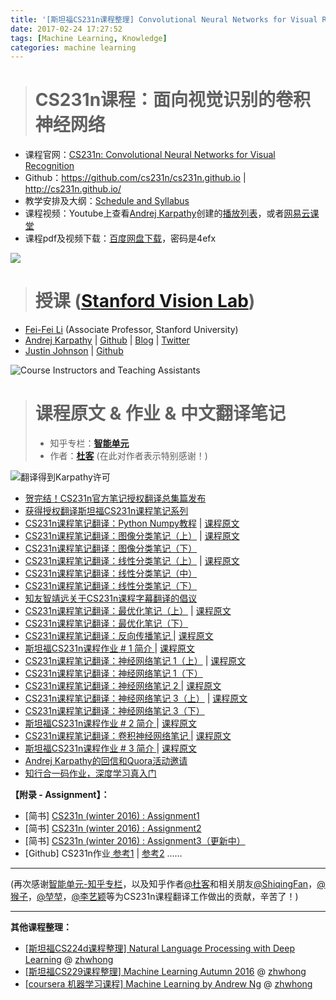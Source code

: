 ```yaml
---
title: '[斯坦福CS231n课程整理] Convolutional Neural Networks for Visual Recognition(附翻译，作业)'
date: 2017-02-24 17:27:52
tags: [Machine Learning, Knowledge]
categories: machine learning
---
```


> # CS231n课程：面向视觉识别的卷积神经网络

- 课程官网：[CS231n: Convolutional Neural Networks for Visual Recognition](http://cs231n.stanford.edu/)
- Github：https://github.com/cs231n/cs231n.github.io | http://cs231n.github.io/
- 教学安排及大纲：[Schedule and Syllabus](http://vision.stanford.edu/teaching/cs231n/syllabus.html)
- 课程视频：Youtube上查看[Andrej Karpathy](https://link.zhihu.com/?target=https%3A//www.youtube.com/channel/UCPk8m_r6fkUSYmvgCBwq-sw)创建的[播放列表](https://link.zhihu.com/?target=https%3A//www.youtube.com/playlist%3Flist%3DPLkt2uSq6rBVctENoVBg1TpCC7OQi31AlC)，或者[网易云课堂](http://study.163.com/course/introduction/1003223001.htm#/courseDetail)
- 课程pdf及视频下载：[百度网盘下载](https://pan.baidu.com/s/1eRHH4L8)，密码是4efx

![](http://upload-images.jianshu.io/upload_images/145616-a0eeadfcd667b7bb.png?imageMogr2/auto-orient/strip%7CimageView2/2/w/1240)

<!--more-->

> # 授课 ([Stanford Vision Lab](http://vision.stanford.edu/index.html))

- [Fei-Fei Li](http://vision.stanford.edu/feifeili/) (Associate Professor, Stanford University)
- [Andrej Karpathy](http://cs.stanford.edu/people/karpathy/) | [Github](https://github.com/karpathy) | [Blog](http://karpathy.github.io/) | [Twitter](https://twitter.com/karpathy)
- [Justin Johnson](http://cs.stanford.edu/people/jcjohns/) | [Github](https://github.com/jcjohnson)

![Course Instructors and Teaching Assistants](http://upload-images.jianshu.io/upload_images/145616-df9eb2f6ea9512fb.png?imageMogr2/auto-orient/strip%7CimageView2/2/w/1240)

> # 课程原文 & 作业 & 中文翻译笔记
> - 知乎专栏：[**智能单元**](https://zhuanlan.zhihu.com/intelligentunit)
> - 作者：[**杜客**](https://www.zhihu.com/people/du-ke/answers) (在此对作者表示特别感谢！)

![翻译得到Karpathy许可](http://upload-images.jianshu.io/upload_images/145616-3b415a85af702e04.png?imageMogr2/auto-orient/strip%7CimageView2/2/w/1240)

- [贺完结！CS231n官方笔记授权翻译总集篇发布](https://zhuanlan.zhihu.com/p/21930884?refer=intelligentunit)
- [获得授权翻译斯坦福CS231n课程笔记系列](https://zhuanlan.zhihu.com/p/20870307?refer=intelligentunit)
- [CS231n课程笔记翻译：Python Numpy教程](https://zhuanlan.zhihu.com/p/20878530?refer=intelligentunit) | [课程原文](http://cs231n.github.io/python-numpy-tutorial/)
- [CS231n课程笔记翻译：图像分类笔记（上）](https://zhuanlan.zhihu.com/p/20894041?refer=intelligentunit) | [课程原文](http://cs231n.github.io/classification/)
- [CS231n课程笔记翻译：图像分类笔记（下）](https://zhuanlan.zhihu.com/p/20900216?refer=intelligentunit)
- [CS231n课程笔记翻译：线性分类笔记（上）](https://zhuanlan.zhihu.com/p/20918580?refer=intelligentunit) | [课程原文](http://cs231n.github.io/linear-classify/)
- [CS231n课程笔记翻译：线性分类笔记（中）](https://zhuanlan.zhihu.com/p/20945670?refer=intelligentunit)
- [CS231n课程笔记翻译：线性分类笔记（下）](https://zhuanlan.zhihu.com/p/21102293?refer=intelligentunit)
- [知友智靖远关于CS231n课程字幕翻译的倡议 ](https://zhuanlan.zhihu.com/p/21354230?refer=intelligentunit)
- [CS231n课程笔记翻译：最优化笔记（上）](https://zhuanlan.zhihu.com/p/21360434?refer=intelligentunit) | [课程原文](http://cs231n.github.io/optimization-1/)
- [CS231n课程笔记翻译：最优化笔记（下）](https://zhuanlan.zhihu.com/p/21387326?refer=intelligentunit)
- [CS231n课程笔记翻译：反向传播笔记 ](https://zhuanlan.zhihu.com/p/21407711?refer=intelligentunit) | [课程原文](http://cs231n.github.io/optimization-2/)
- [斯坦福CS231n课程作业 # 1 简介 ](https://zhuanlan.zhihu.com/p/21441838?refer=intelligentunit) | [课程原文](http://cs231n.github.io/assignments2016/assignment1/)
- [CS231n课程笔记翻译：神经网络笔记 1（上）](https://zhuanlan.zhihu.com/p/21462488?refer=intelligentunit) | [课程原文](http://cs231n.github.io/neural-networks-1/)
- [CS231n课程笔记翻译：神经网络笔记 1（下）](https://zhuanlan.zhihu.com/p/21513367?refer=intelligentunit)
- [CS231n课程笔记翻译：神经网络笔记 2 ](https://zhuanlan.zhihu.com/p/21560667?refer=intelligentunit) | [课程原文](http://cs231n.github.io/neural-networks-2/)
- [CS231n课程笔记翻译：神经网络笔记 3（上）](https://zhuanlan.zhihu.com/p/21741716?refer=intelligentunit) | [课程原文](http://cs231n.github.io/neural-networks-3/)
- [CS231n课程笔记翻译：神经网络笔记 3（下）](https://zhuanlan.zhihu.com/p/21798784?refer=intelligentunit)
- [斯坦福CS231n课程作业 # 2 简介 ](https://zhuanlan.zhihu.com/p/21941485?refer=intelligentunit) | [课程原文](http://cs231n.github.io/assignments2016/assignment2/)
- [CS231n课程笔记翻译：卷积神经网络笔记 ](https://zhuanlan.zhihu.com/p/22038289?refer=intelligentunit) | [课程原文](http://cs231n.github.io/convolutional-networks/)
- [斯坦福CS231n课程作业 # 3 简介 ](https://zhuanlan.zhihu.com/p/21946525?refer=intelligentunit) | [课程原文](http://cs231n.github.io/assignments2016/assignment3/)
- [Andrej Karpathy的回信和Quora活动邀请](https://zhuanlan.zhihu.com/p/22282421?refer=intelligentunit)
- [知行合一码作业，深度学习真入门 ](https://zhuanlan.zhihu.com/p/22232836?refer=intelligentunit)


**【附录 - Assignment】：**

- [简书] [CS231n (winter 2016) : Assignment1](http://www.jianshu.com/p/004c99623104)
- [简书] [CS231n (winter 2016) : Assignment2](http://www.jianshu.com/p/9c4396653324)
- [简书] [CS231n (winter 2016) : Assignment3（更新中）](http://www.jianshu.com/p/e46b1aa48886)
- [Github] CS231n作业[ 参考1](https://github.com/MyHumbleSelf/cs231n) | [参考2](https://github.com/dengfy/cs231n) ……


---

(再次感谢[智能单元-知乎专栏](https://zhuanlan.zhihu.com/intelligentunit)，以及知乎作者[@杜客](https://www.zhihu.com/people/du-ke/answers)和相关朋友[@ShiqingFan](https://www.zhihu.com/people/584f06e4ed2edc6007e4793179e7cdc1)，[@猴子](https://www.zhihu.com/people/hmonkey)，[@堃堃](https://www.zhihu.com/people/e7fcc05b0cf8a90a3e676d0206f888c9)，[@李艺颖](https://www.zhihu.com/people/f11e78650e8185db2b013af42fd9a481)等为CS231n课程翻译工作做出的贡献，辛苦了！)

---

**其他课程整理：**

- [[斯坦福CS224d课程整理] Natural Language Processing with Deep Learning](http://www.jianshu.com/p/062d2bbbef93) @ [zhwhong](http://www.jianshu.com/u/38cd2a8c425e)
- [[斯坦福CS229课程整理] Machine Learning Autumn 2016](http://www.jianshu.com/p/0a6ef31ff77a) @ [zhwhong](http://www.jianshu.com/u/38cd2a8c425e)
- [[coursera 机器学习课程] Machine Learning by Andrew Ng](http://www.jianshu.com/p/c68d0df13e0b) @ [zhwhong](http://www.jianshu.com/u/38cd2a8c425e)
